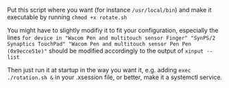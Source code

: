 Put this script where you want (for instance `/usr/local/bin`) and make it executable by running `chmod +x rotate.sh`

You might have to slightly modifiy it to fit your configuration, especially the lines
`for device in "Wacom Pen and multitouch sensor Finger" "SynPS/2 Synaptics TouchPad" "Wacom Pen and multitouch sensor Pen Pen (0x9ecce51e)"`
should be modified accordingly to the output of 
`xinput --list`

Then just run it at startup in the way you want it, e.g. adding 
`exec ./rotation.sh &`
in your .xsession file, or better, make it a systemctl service.
